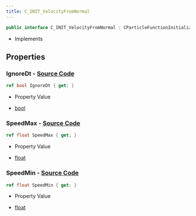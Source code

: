 ```yaml
---
title: C_INIT_VelocityFromNormal
---
```


```csharp
public interface C_INIT_VelocityFromNormal : CParticleFunctionInitializer, CParticleFunction, ISchemaClass<CParticleFunction>, ISchemaClass<CParticleFunctionInitializer>, ISchemaClass<C_INIT_VelocityFromNormal>, ISchemaField, ISchemaClass, INativeHandle
```

- Implements

## Properties

### **IgnoreDt** - [Source Code](https://github.com/swiftly-solution/swiftlys2/blob/main/managed/src/SwiftlyS2.Generated/Schemas/Interfaces/C_INIT_VelocityFromNormal.cs#L20)

```csharp
ref bool IgnoreDt { get; }
```

- Property Value

- [bool](https://learn.microsoft.com/dotnet/api/system.boolean)

### **SpeedMax** - [Source Code](https://github.com/swiftly-solution/swiftlys2/blob/main/managed/src/SwiftlyS2.Generated/Schemas/Interfaces/C_INIT_VelocityFromNormal.cs#L18)

```csharp
ref float SpeedMax { get; }
```

- Property Value

- [float](https://learn.microsoft.com/dotnet/api/system.single)

### **SpeedMin** - [Source Code](https://github.com/swiftly-solution/swiftlys2/blob/main/managed/src/SwiftlyS2.Generated/Schemas/Interfaces/C_INIT_VelocityFromNormal.cs#L16)

```csharp
ref float SpeedMin { get; }
```

- Property Value

- [float](https://learn.microsoft.com/dotnet/api/system.single)

